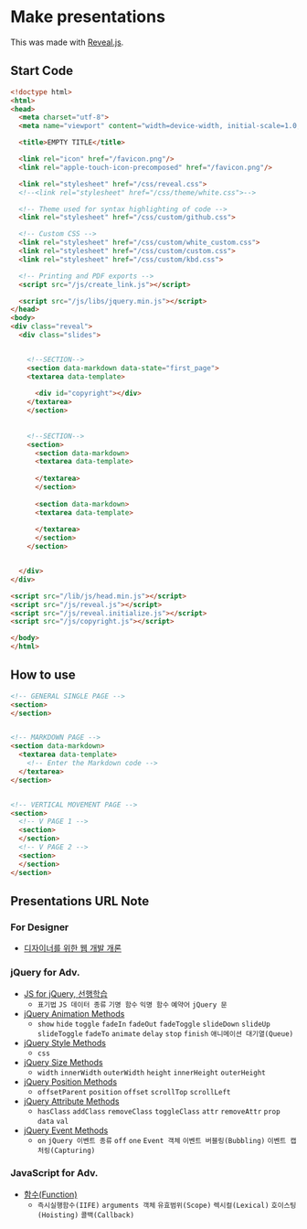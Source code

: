 # Make presentations

This was made with [Reveal.js](https://github.com/hakimel/reveal.js/).

## Start Code

```html
<!doctype html>
<html>
<head>
  <meta charset="utf-8">
  <meta name="viewport" content="width=device-width, initial-scale=1.0, maximum-scale=1.0, user-scalable=no">

  <title>EMPTY TITLE</title>

  <link rel="icon" href="/favicon.png"/>
  <link rel="apple-touch-icon-precomposed" href="/favicon.png"/>

  <link rel="stylesheet" href="/css/reveal.css">
  <!--<link rel="stylesheet" href="/css/theme/white.css">-->

  <!-- Theme used for syntax highlighting of code -->
  <link rel="stylesheet" href="/css/custom/github.css">

  <!-- Custom CSS -->
  <link rel="stylesheet" href="/css/custom/white_custom.css">
  <link rel="stylesheet" href="/css/custom/custom.css">
  <link rel="stylesheet" href="/css/custom/kbd.css">

  <!-- Printing and PDF exports -->
  <script src="/js/create_link.js"></script>

  <script src="/js/libs/jquery.min.js"></script>
</head>
<body>
<div class="reveal">
  <div class="slides">


    <!--SECTION-->
    <section data-markdown data-state="first_page">
    <textarea data-template>
    
      <div id="copyright"></div>
    </textarea>
    </section>
    
    
    <!--SECTION-->
    <section>
      <section data-markdown>
      <textarea data-template>
        
      </textarea>
      </section>
      
      <section data-markdown>
      <textarea data-template>
      
      </textarea>
      </section>
    </section>


  </div>
</div>

<script src="/lib/js/head.min.js"></script>
<script src="/js/reveal.js"></script>
<script src="/js/reveal.initialize.js"></script>
<script src="/js/copyright.js"></script>

</body>
</html>

```

## How to use

```html
<!-- GENERAL SINGLE PAGE -->
<section>
</section>


<!-- MARKDOWN PAGE -->
<section data-markdown>
  <textarea data-template>
    <!-- Enter the Markdown code -->
  </textarea>
</section>


<!-- VERTICAL MOVEMENT PAGE -->
<section>
  <!-- V PAGE 1 -->
  <section>
  </section>
  <!-- V PAGE 2 -->
  <section>
  </section>
</section>
```

## Presentations URL Note

### For Designer

- [디자이너를 위한 웹 개발 개론](https://parkyoungwoong.github.io/setPresentation/presentations/special/for_designer/)

### jQuery for Adv.

- [JS for jQuery, 선행학습](https://parkyoungwoong.github.io/setPresentation/presentations/advanced/jquery/prior_learning)
  - `표기법` `JS 데이터 종류` `기명 함수` `익명 함수` `예약어` `jQuery 문`
- [jQuery Animation Methods](https://parkyoungwoong.github.io/setPresentation/presentations/advanced/jquery/animation)
  - `show` `hide` `toggle` `fadeIn` `fadeOut` `fadeToggle` `slideDown` `slideUp` `slideToggle` `fadeTo` `animate` `delay` `stop` `finish` `애니메이션 대기열(Queue)`
- [jQuery Style Methods](https://parkyoungwoong.github.io/setPresentation/presentations/advanced/jquery/style)
  - `css`
- [jQuery Size Methods](https://parkyoungwoong.github.io/setPresentation/presentations/advanced/jquery/size)
  - `width` `innerWidth` `outerWidth` `height` `innerHeight` `outerHeight`
- [jQuery Position Methods](https://parkyoungwoong.github.io/setPresentation/presentations/advanced/jquery/position)
  - `offsetParent` `position` `offset` `scrollTop` `scrollLeft`
- [jQuery Attribute Methods](https://parkyoungwoong.github.io/setPresentation/presentations/advanced/jquery/attribute)
  - `hasClass` `addClass` `removeClass` `toggleClass` `attr` `removeAttr` `prop` `data` `val`
- [jQuery Event Methods](https://parkyoungwoong.github.io/setPresentation/presentations/advanced/jquery/event)
  - `on` `jQuery 이벤트 종류` `off` `one` `Event 객체` `이벤트 버블링(Bubbling)` `이벤트 캡처링(Capturing)` 

### JavaScript for Adv.

- [함수(Function)](https://parkyoungwoong.github.io/setPresentation/presentations/advanced/javascript/function)
  - `즉시실행함수(IIFE)` `arguments 객체` `유효범위(Scope)` `렉시컬(Lexical)` `호이스팅(Hoisting)` `콜백(Callback)`